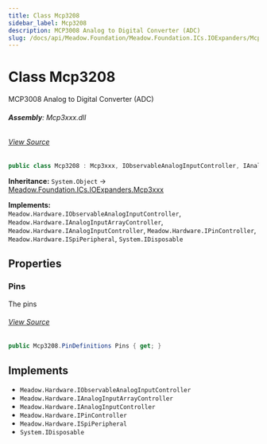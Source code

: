 ```yaml
---
title: Class Mcp3208
sidebar_label: Mcp3208
description: MCP3008 Analog to Digital Converter (ADC)
slug: /docs/api/Meadow.Foundation/Meadow.Foundation.ICs.IOExpanders/Mcp3208
---
```

# Class Mcp3208
MCP3008 Analog to Digital Converter (ADC)

###### **Assembly**: Mcp3xxx.dll
###### [View Source](https://github.com/WildernessLabs/Meadow.Foundation.git/blob/develop/Source/Meadow.Foundation.Peripherals/ICs.ADCs.Mcp3xxx/Driver/Drivers/Mcp3208.cs#L8)
```csharp title="Declaration"
public class Mcp3208 : Mcp3xxx, IObservableAnalogInputController, IAnalogInputArrayController, IAnalogInputController, IPinController, ISpiPeripheral, IDisposable
```
**Inheritance:** `System.Object` -> [Meadow.Foundation.ICs.IOExpanders.Mcp3xxx](../Meadow.Foundation.ICs.IOExpanders/Mcp3xxx)

**Implements:**  
`Meadow.Hardware.IObservableAnalogInputController`, `Meadow.Hardware.IAnalogInputArrayController`, `Meadow.Hardware.IAnalogInputController`, `Meadow.Hardware.IPinController`, `Meadow.Hardware.ISpiPeripheral`, `System.IDisposable`

## Properties
### Pins
The pins
###### [View Source](https://github.com/WildernessLabs/Meadow.Foundation.git/blob/develop/Source/Meadow.Foundation.Peripherals/ICs.ADCs.Mcp3xxx/Driver/Drivers/Mcp3208.cs#L13)
```csharp title="Declaration"
public Mcp3208.PinDefinitions Pins { get; }
```

## Implements

* `Meadow.Hardware.IObservableAnalogInputController`
* `Meadow.Hardware.IAnalogInputArrayController`
* `Meadow.Hardware.IAnalogInputController`
* `Meadow.Hardware.IPinController`
* `Meadow.Hardware.ISpiPeripheral`
* `System.IDisposable`
